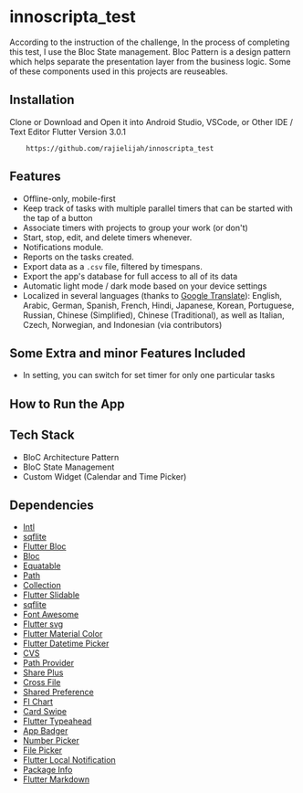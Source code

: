 # innoscripta_test

According to the instruction of the challenge, 
In the process of completing this test, I use the Bloc State management. 
Bloc Pattern is a design pattern which helps separate the presentation layer from the business logic. Some of these components used in this projects are reuseables.


## Installation

Clone or Download and Open it into Android Studio, VSCode, or Other IDE / Text Editor
Flutter Version 3.0.1
```
    https://github.com/rajielijah/innoscripta_test
```  

## Features

* Offline-only, mobile-first
* Keep track of tasks with multiple parallel timers that can be started with the tap of a button
* Associate timers with projects to group your work (or don't)
* Start, stop, edit, and delete timers whenever.
* Notifications module.
* Reports on the tasks created.
* Export data as a `.csv` file, filtered by timespans.
* Export the app's database for full access to all of its data
* Automatic light mode / dark mode based on your device settings
* Localized in several languages (thanks to [Google Translate](https://cloud.google.com/translate)): English, Arabic, German, Spanish, French, Hindi, Japanese, Korean, Portuguese, Russian, Chinese (Simplified), Chinese (Traditional), as well as Italian, Czech, Norwegian, and Indonesian (via contributors)

## Some Extra and minor Features Included

* In setting, you can switch for set timer for only one particular tasks



## How to Run the App


## Tech Stack
- BloC Architecture Pattern
- BloC State Management
- Custom Widget (Calendar and Time Picker)


## Dependencies
- [Intl](https://pub.dev/packages/intl)
- [sqflite](https://pub.dev/packages/sqflite_common_ffi)
- [Flutter Bloc](https://pub.dev/packages/flutter_bloc)
- [Bloc](https://pub.dev/packages/bloc)
- [Equatable](https://pub.dev/packages/equatable)
- [Path](https://pub.dev/packages/path)
- [Collection](https://pub.dev/packages/collection)
- [Flutter Slidable](https://pub.dev/packages/flutter_slidable)
- [sqflite](https://pub.dev/packages/sqflite)
- [Font Awesome](https://pub.dev/packages/font_awesome_flutter)
- [Flutter svg](https://pub.dev/packages/flutter_svg)
- [Flutter Material Color](https://pub.dev/packages/flutter_material_color_picker)
- [Flutter Datetime Picker](https://pub.dev/packages/flutter_datetime_picker)
- [CVS](https://pub.dev/packages/csv)
- [Path Provider](https://pub.dev/packages/path_provider)
- [Share Plus](https://pub.dev/packages/share_plus)
- [Cross File](https://pub.dev/packages/cross_file)
- [Shared Preference](https://pub.dev/packages/shared_preferences)
- [Fl Chart](https://pub.dev/packages/fl_chart)
- [Card Swipe](https://pub.dev/packages/card_swiper)
- [Flutter Typeahead](https://pub.dev/packages/flutter_typeahead)
- [App Badger](https://pub.dev/packages/flutter_app_badger)
- [Number Picker](https://pub.dev/packages/numberpicker)
- [File Picker](https://pub.dev/packages/file_picker)
- [Flutter Local Notification](https://pub.dev/packages/flutter_local_notifications)
- [Package Info](https://pub.dev/packages/package_info_plus)
- [Flutter Markdown](https://pub.dev/packages/flutter_markdown)



